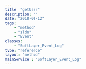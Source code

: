 ```yaml
---
title: "getUser"
description: ""
date: "2018-02-12"
tags:
    - "method"
    - "sldn"
    - "Event"
classes:
    - "SoftLayer_Event_Log"
type: "reference"
layout: "method"
mainService : "SoftLayer_Event_Log"
---
```


